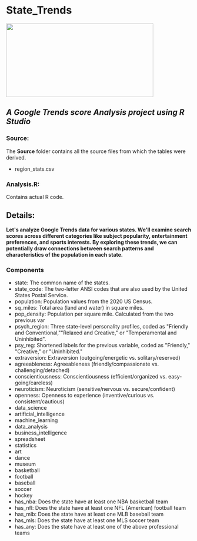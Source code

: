 # State_Trends
<img src="https://alidropship.com/wp-content/uploads/webp/2019/08/Google_Trends_02_jpg.webp" width=400 height=200>

## *A Google Trends score Analysis project using R Studio*

### Source:
The **Source** folder contains all the source files from which the tables were derived. <br>
* region_stats.csv <br>

### Analysis.R:
Contains actual R code. <br>

## Details:
**Let's analyze Google Trends data for various states. We'll examine search scores across different categories like subject popularity, entertainment preferences, and sports interests. By exploring these trends, we can potentially draw connections between search patterns and characteristics of the population in each state.** <br>

### Components
- state: The common name of the states.
- state_code: The two-letter ANSI codes that are also used by the United States Postal Service.
- population: Population values from the 2020 US Census.
- sq_miles: Total area (land and water) in square miles.
- pop_density: Population per square mile. Calculated from the two previous var
- psych_region: Three state-level personality profiles, coded as "Friendly and Conventional,""Relaxed and Creative," or "Temperamental and Uninhibited".
- psy_reg: Shortened labels for the previous variable, coded as "Friendly," "Creative," or "Uninhibited."
- extraversion: Extraversion (outgoing/energetic vs. solitary/reserved)
- agreeableness: Agreeableness (friendly/compassionate vs. challenging/detached)
- conscientiousness: Conscientiousness (efficient/organized vs. easy-going/careless)
- neuroticism: Neuroticism (sensitive/nervous vs. secure/confident)
- openness: Openness to experience (inventive/curious vs. consistent/cautious)
- data_science
- artificial_intelligence
- machine_learning
- data_analysis
- business_intelligence
- spreadsheet
- statistics
- art
- dance
- museum
- basketball
- football
- baseball
- soccer
- hockey
- has_nba: Does the state have at least one NBA basketball team
- has_nfl: Does the state have at least one NFL (American) football team
- has_mlb: Does the state have at least one MLB baseball team
- has_mls: Does the state have at least one MLS soccer team
- has_any: Does the state have at least one of the above professional teams
